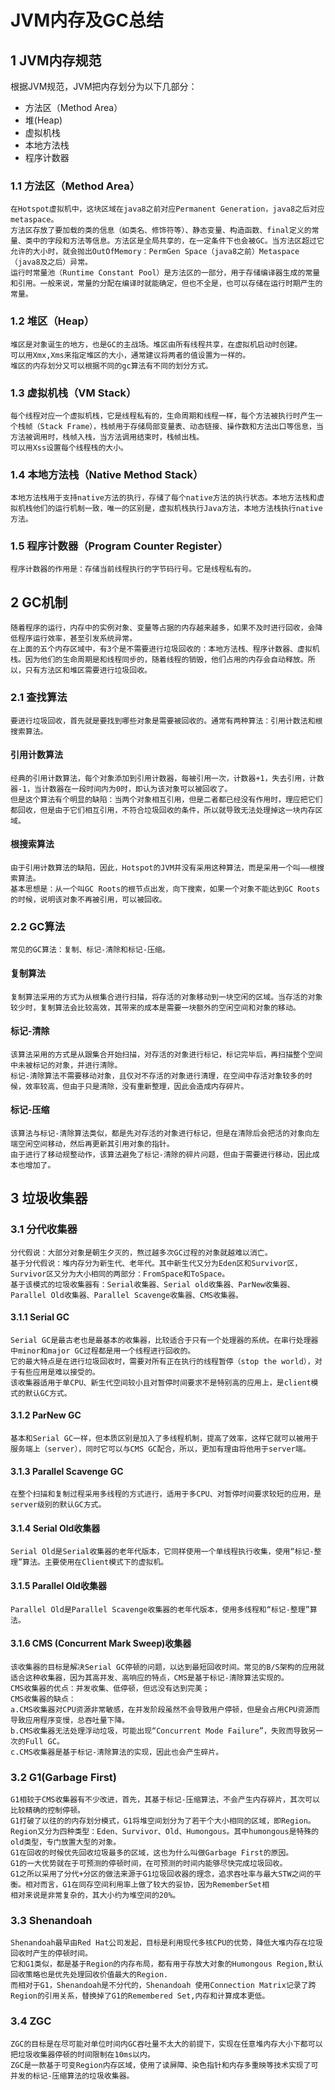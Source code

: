 # JVM内存及GC总结

## 1 JVM内存规范
根据JVM规范，JVM把内存划分为以下几部分：
- 方法区（Method Area）
- 堆(Heap)
- 虚拟机栈
- 本地方法栈
- 程序计数器

### 1.1 方法区（Method Area）

    在Hotspot虚拟机中，这块区域在java8之前对应Permanent Generation，java8之后对应metaspace。
    方法区存放了要加载的类的信息（如类名、修饰符等）、静态变量、构造函数、final定义的常量、类中的字段和方法等信息。方法区是全局共享的，在一定条件下也会被GC。当方法区超过它允许的大小时，就会抛出OutOfMemory：PermGen Space（java8之前）Metaspace（java8及之后）异常。
    运行时常量池（Runtime Constant Pool）是方法区的一部分，用于存储编译器生成的常量和引用。一般来说，常量的分配在编译时就能确定，但也不全是，也可以存储在运行时期产生的常量。


### 1.2 堆区（Heap）

    堆区是对象诞生的地方，也是GC的主战场。堆区由所有线程共享，在虚拟机启动时创建。
    可以用Xmx,Xms来指定堆区的大小，通常建议将两者的值设置为一样的。
    堆区的内存划分又可以根据不同的gc算法有不同的划分方式。

### 1.3 虚拟机栈（VM Stack）

    每个线程对应一个虚拟机栈，它是线程私有的，生命周期和线程一样，每个方法被执行时产生一个栈帧（Stack Frame），栈帧用于存储局部变量表、动态链接、操作数和方法出口等信息，当方法被调用时，栈帧入栈，当方法调用结束时，栈帧出栈。
    可以用Xss设置每个线程栈的大小。

### 1.4 本地方法栈（Native Method Stack）

    本地方法栈用于支持native方法的执行，存储了每个native方法的执行状态。本地方法栈和虚拟机栈他们的运行机制一致，唯一的区别是，虚拟机栈执行Java方法，本地方法栈执行native方法。

### 1.5 程序计数器（Program Counter Register）

    程序计数器的作用是：存储当前线程执行的字节码行号。它是线程私有的。

## 2 GC机制
    随着程序的运行，内存中的实例对象、变量等占据的内存越来越多，如果不及时进行回收，会降低程序运行效率，甚至引发系统异常。
    在上面的五个内存区域中，有3个是不需要进行垃圾回收的：本地方法栈、程序计数器、虚拟机栈。因为他们的生命周期是和线程同步的，随着线程的销毁，他们占用的内存会自动释放。所以，只有方法区和堆区需要进行垃圾回收。

### 2.1 查找算法
    要进行垃圾回收，首先就是要找到哪些对象是需要被回收的。通常有两种算法：引用计数法和根搜索算法。

#### 引用计数算法
    经典的引用计数算法，每个对象添加到引用计数器，每被引用一次，计数器+1，失去引用，计数器-1，当计数器在一段时间内为0时，即认为该对象可以被回收了。
    但是这个算法有个明显的缺陷：当两个对象相互引用，但是二者都已经没有作用时，理应把它们都回收，但是由于它们相互引用，不符合垃圾回收的条件，所以就导致无法处理掉这一块内存区域。
#### 根搜索算法
    由于引用计数算法的缺陷，因此，Hotspot的JVM并没有采用这种算法，而是采用一个叫——根搜索算法。
    基本思想是：从一个叫GC Roots的根节点出发，向下搜索，如果一个对象不能达到GC Roots的时候，说明该对象不再被引用，可以被回收。

### 2.2 GC算法
    常见的GC算法：复制、标记-清除和标记-压缩。

#### 复制算法
    复制算法采用的方式为从根集合进行扫描，将存活的对象移动到一块空闲的区域。当存活的对象较少时，复制算法会比较高效，其带来的成本是需要一块额外的空闲空间和对象的移动。

#### 标记-清除
    该算法采用的方式是从跟集合开始扫描，对存活的对象进行标记，标记完毕后，再扫描整个空间中未被标记的对象，并进行清除。
    标记-清除算法不需要移动对象，且仅对不存活的对象进行清理，在空间中存活对象较多的时候，效率较高，但由于只是清除，没有重新整理，因此会造成内存碎片。

#### 标记-压缩
    该算法与标记-清除算法类似，都是先对存活的对象进行标记，但是在清除后会把活的对象向左端空闲空间移动，然后再更新其引用对象的指针。
    由于进行了移动规整动作，该算法避免了标记-清除的碎片问题，但由于需要进行移动，因此成本也增加了。

## 3 垃圾收集器

### 3.1 分代收集器
    分代假说：大部分对象是朝生夕灭的，熬过越多次GC过程的对象就越难以消亡。
    基于分代假说：堆内存分为新生代、老年代。其中新生代又分为Eden区和Survivor区，Survivor区又分为大小相同的两部分：FromSpace和ToSpace。
    基于该模式的垃圾收集器有：Serial收集器、Serial old收集器、ParNew收集器、Parallel Old收集器、Parallel Scavenge收集器、CMS收集器。

#### 3.1.1 Serial GC
    Serial GC是最古老也是最基本的收集器，比较适合于只有一个处理器的系统。在串行处理器中minor和major GC过程都是用一个线程进行回收的。
    它的最大特点是在进行垃圾回收时，需要对所有正在执行的线程暂停（stop the world），对于有些应用是难以接受的。
    该收集器适用于单CPU、新生代空间较小且对暂停时间要求不是特别高的应用上，是client模式的默认GC方式。
    
#### 3.1.2 ParNew GC
    基本和Serial GC一样，但本质区别是加入了多线程机制，提高了效率，这样它就可以被用于服务端上（server），同时它可以与CMS GC配合，所以，更加有理由将他用于server端。

#### 3.1.3 Parallel Scavenge GC
    在整个扫描和复制过程采用多线程的方式进行，适用于多CPU、对暂停时间要求较短的应用，是server级别的默认GC方式。

#### 3.1.4 Serial Old收集器
    Serial Old是Serial收集器的老年代版本，它同样使用一个单线程执行收集，使用“标记-整理”算法。主要使用在Client模式下的虚拟机。

#### 3.1.5 Parallel Old收集器
    Parallel Old是Parallel Scavenge收集器的老年代版本，使用多线程和“标记-整理”算法。

#### 3.1.6 CMS (Concurrent Mark Sweep)收集器
    该收集器的目标是解决Serial GC停顿的问题，以达到最短回收时间。常见的B/S架构的应用就适合这种收集器，因为其高并发、高响应的特点，CMS是基于标记-清除算法实现的。
    CMS收集器的优点：并发收集、低停顿，但远没有达到完美；
    CMS收集器的缺点：
    a.CMS收集器对CPU资源非常敏感，在并发阶段虽然不会导致用户停顿，但是会占用CPU资源而导致应用程序变慢，总吞吐量下降。
    b.CMS收集器无法处理浮动垃圾，可能出现“Concurrent Mode Failure”，失败而导致另一次的Full GC。
    c.CMS收集器是基于标记-清除算法的实现，因此也会产生碎片。

### 3.2 G1(Garbage First)
    G1相较于CMS收集器有不少改进，首先，其基于标记-压缩算法，不会产生内存碎片，其次可以比较精确的控制停顿。
    G1打破了以往的的内存划分模式，G1将堆空间划分为了若干个大小相同的区域，即Region。
    Region又分为四种类型：Eden、Survivor、Old、Humongous。其中humongous是特殊的old类型，专门放置大型的对象。
    G1在回收的时候优先回收垃圾最多的区域，这也为什么叫做Garbage First的原因。
    G1的一大优势就在于可预测的停顿时间，在可预测的时间内能够尽快完成垃圾回收。
    G1之所以采用了分代+分区的做法来源于G1垃圾回收器的理念，追求吞吐率与最大STW之间的平衡。相对而言，G1在同存空间利用率上做了较大的妥协，因为RememberSet相
    相对来说是非常复杂的，其大小约为堆空间的20%。
### 3.3 Shenandoah
    Shenandoah最早由Red Hat公司发起，目标是利用现代多核CPU的优势，降低大堆内存在垃圾回收时产生的停顿时间。
    它和G1类似，都是基于Region的内存布局，都有用于存放大对象的Humongous Region,默认回收策略也是优先处理回收价值最大的Region.
    而相对于G1，Shenandoah是不分代的，Shenandoah 使用Connection Matrix记录了跨Region的引用关系，替换掉了G1的Remembered Set,内存和计算成本更低。
### 3.4 ZGC
    ZGC的目标是在尽可能对单位时间内GC吞吐量不太大的前提下，实现在任意堆内存大小下都可以把垃圾收集器停顿的时间限制在10ms以内。
    ZGC是一款基于可变Region内存区域，使用了读屏障、染色指针和内存多重映等技术实现了可并发的标记-压缩算法的垃圾收集器。

